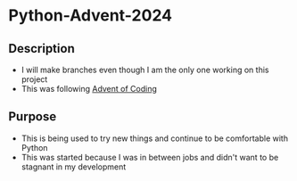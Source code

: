 # Python-Advent-2024

## Description

- I will make branches even though I am the only one working on this project
- This was following [Advent of Coding]("https://adventofcode.com/2024/")

## Purpose

- This is being used to try new things and continue to be comfortable with Python
- This was started because I was in between jobs and didn't want to be stagnant in my development
 
